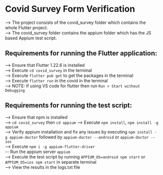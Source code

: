 # Covid Survey Form Verification

--> The project consists of the covid_survey folder which contains the whole Flutter project.<br />
--> The covid_survey folder contains the appium folder which has the JS based Appium test script.<br />

## Requirements for running the Flutter application:
--> Ensure that Flutter 1.22.6 is installed<br />
--> Execute `cd covid_survey` in the terminal<br />
--> Execute `flutter pub get` to get the packages in the terminal<br />
--> Execute `flutter run` in the covid  in the terminal<br />
--> NOTE: If using VS code for flutter then run `Run > Start without Debugging`<br />

## Requirements for running the test script:
--> Ensure that npm is installed<br />
--> `cd covid_survey` then `cd appium`
--> Execute `npm install`, `npm install -g appium`<br />
--> Verify appium installation and fix any issues by executing `npm install -g appium-doctor` followed by `appium-doctor --android` or `appium-doctor --ios`<br />
--> Execute `npm i -g appium-flutter-driver` <br />
-- Run the appium server `appium` <br />
--> Execute the test script by running `APPIUM_OS=android npm start` or `APPIUM_OS=ios npm start` in separate terminal<br />
--> View the results in the logs.txt file<br />